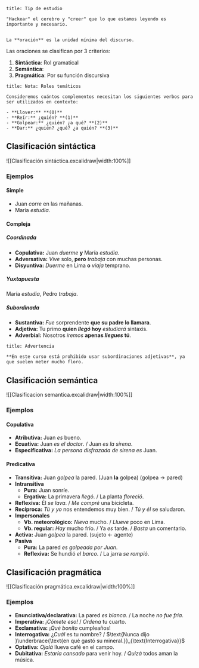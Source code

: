```ad-tip
title: Tip de estudio

"Hackear" el cerebro y "creer" que lo que estamos leyendo es importante y necesario.

```

```ad-definition

La **oración** es la unidad mínima del discurso.

```

Las oraciones se clasifican por 3 criterios:

1. **Sintáctica**: Rol gramatical
2. **Semántica**: 
3. **Pragmática**: Por su función discursiva

```ad-note
title: Nota: Roles temáticos

Consideremos cuántos complementos necesitan los siguientes verbos para ser utilizados en contexto:

- **Llover:** **(0)**
- **Reír:** ¿quién? **(1)**
- **Golpear:** ¿quién? ¿a qué? **(2)**
- **Dar:** ¿quién? ¿qué? ¿a quién? **(3)**

```

## Clasificación sintáctica

![[Clasificación sintáctica.excalidraw|width:100%]]

### Ejemplos

#### Simple

- Juan *corre* en las mañanas.
- María *estudia*.

#### Compleja

##### Coordinada

- **Copulativa:** Juan *duerme* **y** María *estudia*.
- **Adversativa:** *Vive* solo, **pero** *trabaja* con muchas personas.
- **Disyuntiva:** *Duerme* en Lima **o** *viaja* temprano.

##### Yuxtapuesta

María *estudia*, Pedro *trabaja*.

##### Subordinada

- **Sustantiva:** *Fue* sorprendente **que su padre lo llamara**.
- **Adjetiva:** Tu primo **quien *llegó* hoy** *estudiará* sintaxis.
- **Adverbial:** Nosotros *iremos* **apenas *llegues* tú**.

 ```ad-warning
title: Advertencia

**En este curso está prohibido usar subordinaciones adjetivas**, ya que suelen meter mucho floro.

```

## Clasificación semántica

![[Clasificacion semantica.excalidraw|width:100%]]

### Ejemplos

#### Copulativa

- **Atributiva:** Juan *es* bueno.
- **Ecuativa:** Juan *es el doctor*. / Juan *es la sirena*.
- **Especificativa:** *La persona disfrazada de sirena es* Juan.

#### Predicativa

- **Transitiva:** Juan *golpea* la pared. (Juan **la** golpea) (golpea $\to$ pared)
- **Intransitiva**
	- **Pura:** Juan sonríe.
	- **Ergativa:** La primavera *llegó*. / La planta *floreció*.
- **Reflexiva:** Él *se lava*. / *Me compré* una bicicleta. 
- **Recíproca:** *Tú y yo* nos entendemos muy bien. / *Tú y él* se saludaron.
- **Impersonales**
	- **Vb. meteorológico:** *Nieva* mucho. / *Llueve* poco en Lima.
	- **Vb. regular:** *Hay* mucho frío. / Ya *es* tarde. / *Basta* un comentario.
- **Activa:** Juan *golpea* la pared. (sujeto $\leftarrow$ agente)
- **Pasiva**
	- **Pura:** La pared *es golpeada por Juan*.
	- **Reflexiva:** Se hundió *el barco*. / La jarra *se rompió*.

## Clasificación pragmática

![[Clasificación pragmática.excalidraw|width:100%]]

### Ejemplos

- **Enunciativa/declarativa:** La pared *es blanca*. / La noche *no fue fría*.
- **Imperativa:** *¡Cómete eso!* / *Ordena* tu cuarto.
- **Exclamativa:** ¡*Qué bonito* cumpleaños!
- **Interrogativa:** ¿*Cuál* es tu nombre? / $\text{Nunca dijo }\underbrace{\text{en qué gastó su mineral.}}_{\text{Interrogativa}}$
- **Optativa:** *Ojalá* llueva café en el campo.
- **Dubitativa:** *Estaría cansado* para venir hoy. / *Quizá* todos aman la música.
